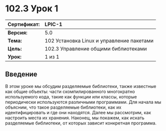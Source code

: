 # 102.3 Урок 1

| **Сертификат:** | LPIC-1                                    |
|:----------------|:------------------------------------------|
| **Версия:**     | 5.0                                       |
| **Тема:**       | 102 Установка Linux и управление пакетами |
| **Цель:**       | 102.3 Управление общими библиотеками      |
| **Урок:**       | 1 из 1                                    |


## Введение

В этом уроке мы обсудим разделяемые библиотеки, также известные как общие объекты: части скомпилированного многократно используемого кода, такие как функции или классы, которые периодически используются различными программами. Для начала мы объясним, что такое разделяемые библиотеки, как их идентифицировать и где они находятся. Далее мы рассмотрим, как настроить места их хранения. Наконец, мы покажем, как искать разделяемые библиотеки, от которых зависит конкретная программа.
